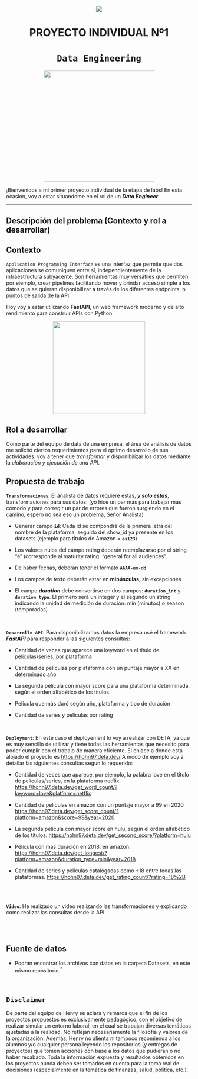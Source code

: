 <p align=center><img src=https://d31uz8lwfmyn8g.cloudfront.net/Assets/logo-henry-white-lg.png><p>

# <h1 align=center> **PROYECTO INDIVIDUAL Nº1** </h1>

# <h1 align=center>**`Data Engineering`**</h1>

<p align="center">
<img src="https://files.realpython.com/media/What-is-Data-Engineering_Watermarked.607e761a3c0e.jpg"  height=300>
</p>

¡Bienvenidos a mi primer proyecto individual de la etapa de labs! En esta ocasión, voy a estar situandome en el rol de un ***Data Engineer***.  

<hr>  

## **Descripción del problema (Contexto y rol a desarrollar)**

## Contexto

`Application Programming Interface`  es una interfaz que permite que dos aplicaciones se comuniquen entre sí, independientemente de la infraestructura subyacente. Son herramientas muy versátiles que permiten por ejemplo, crear pipelines facilitando mover y brindar acceso simple a los datos que se quieran disponibilizar a través de los diferentes endpoints, o puntos de salida de la API.

Hoy voy a estar utilizando **FastAPI**, un web framework moderno y de alto rendimiento para construir APIs con Python.
<p align=center>
<img src = 'https://i.ibb.co/9t3dD7D/blog-zenvia-imagens-3.png' height=250><p>

## Rol a desarrollar

Como parte del equipo de data de una empresa, el área de análisis de datos me solicitó ciertos requerimientos para el óptimo desarrollo de sus actividades. voy a tener que  *transformar* y disponibilizar los datos mediante la *elaboración y ejecución de una API*.



## **Propuesta de trabajo**

**`Transformaciones`**:  El analista de datos requiere estas, ***y solo estas***, transformaciones para sus datos: (yo hice un par más para trabajar mas cómodo y para corregir un par de errores que fueron surgiendo en el camino, espero no sea eso un problema, Señor Analista)


+ Generar campo **`id`**: Cada id se compondrá de la primera letra del nombre de la plataforma, seguido del show_id ya presente en los datasets (ejemplo para títulos de Amazon = **`as123`**)

+ Los valores nulos del campo rating deberán reemplazarse por el string “**`G`**” (corresponde al maturity rating: “general for all audiences”

+ De haber fechas, deberán tener el formato **`AAAA-mm-dd`**

+ Los campos de texto deberán estar en **minúsculas**, sin excepciones

+ El campo ***duration*** debe convertirse en dos campos: **`duration_int`** y **`duration_type`**. El primero será un integer y el segundo un string indicando la unidad de medición de duración: min (minutos) o season (temporadas)

<br/>

**`Desarrollo API`**:  Para disponibilizar los datos la empresa usé el framework ***FastAPI*** para responder a las siguientes consultas:

+ Cantidad de veces que aparece una keyword en el título de peliculas/series, por plataforma

+ Cantidad de películas por plataforma con un puntaje mayor a XX en determinado año

+ La segunda película con mayor score para una plataforma determinada, según el orden alfabético de los títulos.

+ Película que más duró según año, plataforma y tipo de duración

+ Cantidad de series y películas por rating
<br/>


**`Deployment`**: En este caso el deployement lo voy a realizar con DETA, ya que es muy sencillo de utilizar y tiene todas las herramientas que necesito para poder
cumplir con el trabajo de manera eficiente.
El enlace a donde está alojado el proyecto es https://hohn97.deta.dev/
A modo de ejemplo voy a detallar las siguientes consultas segun lo requerido: 

+ Cantidad de veces que aparece, por ejemplo, la palabra love en el título de peliculas/series, en la plataforma netflix.
        https://hohn97.deta.dev/get_word_count/?keyword=love&platform=netflix

+ Cantidad de películas en amazon con un puntaje mayor a 99 en 2020
        https://hohn97.deta.dev/get_score_count/?platform=amazon&score=99&year=2020

+ La segunda película con mayor score en hulu, según el orden alfabético de los títulos.
        https://hohn97.deta.dev/get_second_score/?platform=hulu

+ Película con mas duración en 2018, en amazon.
        https://hohn97.deta.dev/get_longest/?platform=amazon&duration_type=min&year=2018

+ Cantidad de series y películas catalogadas como +18 entre todas las plataformas.
        https://hohn97.deta.dev/get_rating_count/?rating=18%2B

<br/>

<br/>

**`Video`**: He realizado un video realizando las transformaciones y explicando como realizar las consultas desde la API



<br/>



<br/>

## **Fuente de datos**

+ Podrán encontrar los archivos con datos en la carpeta Datasets, en este mismo repositorio.<sup>*</sup>
<br/>



## `Disclaimer`
De parte del equipo de Henry se aclara y remarca que el fin de los proyectos propuestos es exclusivamente pedagógico, con el objetivo de realizar simular un entorno laboral, en el cual se trabajan diversas temáticas ajustadas a la realidad. No reflejan necesariamente la filosofía y valores de la organización. Además, Henry no alienta ni tampoco recomienda a los alumnos y/o cualquier persona leyendo los repositorios (y entregas de proyectos) que tomen acciones con base a los datos que pudieran o no haber recabado. Toda la información expuesta y resultados obtenidos en los proyectos nunca deben ser tomados en cuenta para la toma real de decisiones (especialmente en la temática de finanzas, salud, política, etc.).
